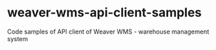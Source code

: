 # weaver-wms-api-client-samples
Code samples of API client of Weaver WMS - warehouse management system
